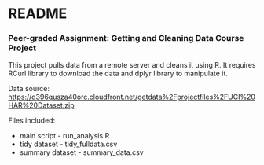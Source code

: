 # README
### Peer-graded Assignment: Getting and Cleaning Data Course Project

This project pulls data from a remote server and cleans it using R. It requires RCurl library to download the data and dplyr library to manipulate it. 

Data source: https://d396qusza40orc.cloudfront.net/getdata%2Fprojectfiles%2FUCI%20HAR%20Dataset.zip

Files included:
- main script - run_analysis.R
- tidy dataset - tidy_fulldata.csv
- summary dataset - summary_data.csv
